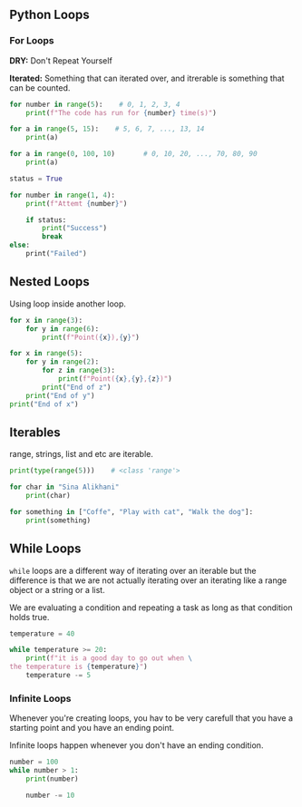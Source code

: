 ## Python Loops

### For Loops

**DRY:** Don't Repeat Yourself

**Iterated:** Something that can iterated over,  and itrerable is something that can be counted. 

```python
for number in range(5):    # 0, 1, 2, 3, 4
    print(f"The code has run for {number} time(s)")
```

```python
for a in range(5, 15):    # 5, 6, 7, ..., 13, 14
    print(a)
```

```python
for a in range(0, 100, 10)       # 0, 10, 20, ..., 70, 80, 90
    print(a)
```

```python
status = True

for number in range(1, 4):
    print(f"Attemt {number}")

    if status:
        print("Success")
        break
else:
    print("Failed")
```

## Nested Loops

Using loop inside another loop.

```python
for x in range(3):
    for y in range(6):
        print(f"Point({x}),{y}")
```

```python
for x in range(5):
    for y in range(2):
        for z in range(3):
            print(f"Point({x},{y},{z})")
        print("End of z")
    print("End of y")
print("End of x")
```

## Iterables

range, strings, list and etc are iterable.

```python
print(type(range(5)))    # <class 'range'>
```

```python
for char in "Sina Alikhani"
    print(char)    
```

```python
for something in ["Coffe", "Play with cat", "Walk the dog"]:
    print(something)
```

## While Loops

`while` loops are a different way of iterating over an iterable but the difference is that we are not actually iterating over an iterating like a range object or a string or a list. 

We are evaluating a condition and repeating a task as long as that condition holds true.

```python
temperature = 40

while temperature >= 20:
    print(f"it is a good day to go out when \
the temperature is {temperature}")  
    temperature -= 5
```

### Infinite Loops

Whenever you're creating loops, you hav to be very carefull that you have a starting point and you have an ending point. 

Infinite loops happen whenever you don't have an ending condition.

```python
number = 100
while number > 1:
    print(number)

    number -= 10
```
